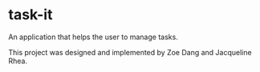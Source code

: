 # task-it
An application that helps the user to manage tasks.

This project was designed and implemented by Zoe Dang and Jacqueline Rhea.  